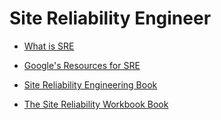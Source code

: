 # Site Reliability Engineer

- [What is SRE](https://landing.google.com/sre/interview/ben-treynor/)

- [Google's Resources for SRE](https://landing.google.com/sre/resources/)

- [Site Reliability Engineering Book](https://landing.google.com/sre/sre-book/toc/)

- [The Site Reliability Workbook Book](https://landing.google.com/sre/workbook/toc/)

